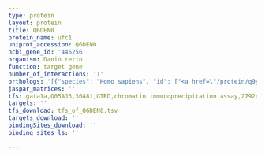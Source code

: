 ```yaml
---
type: protein
layout: protein
title: Q6DEN0
protein_name: ufc1
uniprot_accession: Q6DEN0
ncbi_gene_id: '445256'
organism: Danio rerio
function: target gene
number_of_interactions: '1'
orthologs: '[{"species": "Homo sapiens", "id": ["<a href=\"/protein/q9y3c8\">Q9Y3C8</a>"]}, {"species": "Mus musculus", "id": ["<a href=\"/protein/q9cr09\">Q9CR09</a>"]}, {"species": "Rattus norvegicus", "id": ["<a href=\"/protein/q6bbi8\">Q6BBI8</a>"]}, {"species": "Drosophila melanogaster", "id": ["<a href=\"/protein/q7k1z5\">Q7K1Z5</a>"]}, {"species": "Caenorhabditis elegans", "id": ["<a href=\"/protein/q03598\">Q03598</a>"]}]'
jaspar_matrices: ''
tfs: gata1a,Q05AJ3,30481,GTRD,chromatin immunoprecipitation assay,27924024%5Buid%5D,No
targets: ''
tfs_download: tfs_of_Q6DEN0.tsv
targets_download: ''
bindingSites_download: ''
binding_sites_ls: ''

---
```

